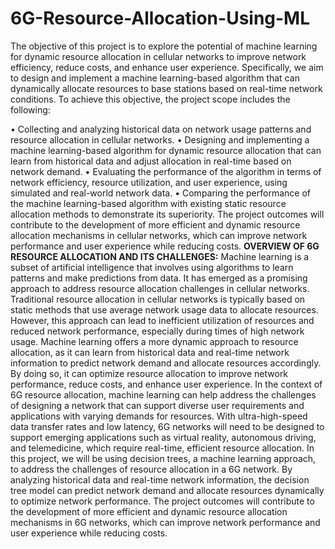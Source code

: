 # 6G-Resource-Allocation-Using-ML
The objective of this project is to explore the potential of machine learning for dynamic resource allocation in cellular networks to improve network efficiency, reduce costs, and enhance user experience. Specifically, we aim to design and implement a machine learning-based algorithm that can dynamically allocate resources to base stations based on real-time network conditions.
To achieve this objective, the project scope includes the following:

•	Collecting and analyzing historical data on network usage patterns and resource allocation in cellular networks.
•	Designing and implementing a machine learning-based algorithm for dynamic resource allocation that can learn from historical data and adjust allocation in real-time based on network demand.
•	Evaluating the performance of the algorithm in terms of network efficiency, resource utilization, and user experience, using simulated and real-world network data.
•	Comparing the performance of the machine learning-based algorithm with existing static resource allocation methods to demonstrate its superiority.
The project outcomes will contribute to the development of more efficient and dynamic resource allocation mechanisms in cellular networks, which can improve network performance and user experience while reducing costs.
**OVERVIEW OF 6G RESOURCE ALLOCATION AND ITS CHALLENGES:**
Machine learning is a subset of artificial intelligence that involves using algorithms to learn patterns and make predictions from data. It has emerged as a promising approach to address resource allocation challenges in cellular networks.
Traditional resource allocation in cellular networks is typically based on static methods that use average network usage data to allocate resources. However, this approach can lead to inefficient utilization of resources and reduced network performance, especially during times of high network usage.
Machine learning offers a more dynamic approach to resource allocation, as it can learn from historical data and real-time network information to predict network demand and allocate resources accordingly. By doing so, it can optimize resource allocation to improve network performance, reduce costs, and enhance user experience.
In the context of 6G resource allocation, machine learning can help address the challenges of designing a network that can support diverse user requirements and applications with varying demands for resources. With ultra-high-speed data transfer rates and low latency, 6G networks will need to be designed to support emerging applications such as virtual reality, autonomous driving, and telemedicine, which require real-time, efficient resource allocation.
In this project, we will be using decision trees, a machine learning approach, to address the challenges of resource allocation in a 6G network. By analyzing historical data and real-time network information, the decision tree model can predict network demand and allocate resources dynamically to optimize network performance. The project outcomes will contribute to the development of more efficient and dynamic resource allocation mechanisms in 6G networks, which can improve network performance and user experience while reducing costs.
